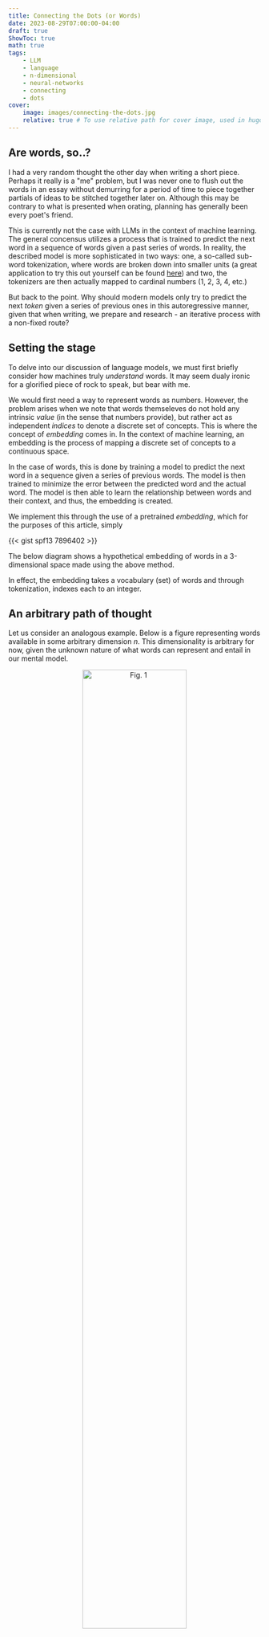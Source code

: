 ```yaml
---
title: Connecting the Dots (or Words)
date: 2023-08-29T07:00:00-04:00
draft: true
ShowToc: true
math: true
tags: 
    - LLM
    - language
    - n-dimensional
    - neural-networks
    - connecting
    - dots
cover:
    image: images/connecting-the-dots.jpg
    relative: true # To use relative path for cover image, used in hugo Page-bundles
---
```


## Are words, so..?

I had a very random thought the other day when writing a short piece. Perhaps it really is a "me" problem, but I was never one to flush out the words in an essay without demurring for a period of time to piece together partials of ideas to be stitched together later on. Although this may be contrary to what is presented when orating, planning has generally been every poet's friend.

This is currently not the case with LLMs in the context of machine learning. The general concensus utilizes a process that is trained to predict the next word in a sequence of words given a past series of words. In reality, the described model is more sophisticated in two ways: one, a so-called sub-word tokenization, where words are broken down into smaller units (a great application to try this out yourself can be found [here](httos://sunnyson.dev)) and two, the tokenizers are then actually mapped to cardinal numbers (1, 2, 3, 4, etc.)

But back to the point. Why should modern models only try to predict the next *token* given a series of previous ones in this autoregressive manner, given that when writing, we prepare and research - an iterative process with a non-fixed route?

## Setting the stage

To delve into our discussion of language models, we must first briefly consider how machines truly *understand* words. It may seem dualy ironic for a glorified piece of rock to speak, but bear with me.

We would first need a way to represent words as numbers. However, the problem arises when we note that words themseleves do not hold any intrinsic *value* (in the sense that numbers provide), but rather act as independent *indices* to denote a discrete set of concepts. This is where the concept of *embedding* comes in. In the context of machine learning, an embedding is the process of mapping a discrete set of concepts to a continuous space.

In the case of words, this is done by training a model to predict the next word in a sequence given a series of previous words. The model is then trained to minimize the error between the predicted word and the actual word. The model is then able to learn the relationship between words and their context, and thus, the embedding is created.

We implement this through the use of a pretrained *embedding*, which for the purposes of this article, simply 

{{< gist spf13 7896402 >}}

The below diagram shows a hypothetical embedding of words in a 3-dimensional space made using the above method.



In effect, the embedding takes a vocabulary (set) of words and through tokenization, indexes each to an integer. 

## An arbitrary path of thought

Let us consider an analogous example. Below is a figure representing words available in some arbitrary dimension *n*. This dimensionality is arbitrary for now, given the unknown nature of what words can represent and entail in our mental model.

<figure style="text-align: center;" id="fig-1">
    <img src="images/fig-1.gif" width="70%" alt="Fig. 1" style="display: inline-block;">
    <figcaption align="center"><i>Fig. 1</i>. Our reduced word model, implementing a 3d representation of an arbitrary number of dimensions for each word</figcaption>
</figure>

The dots in this case represent individual words in a high dimensional space that has been projected into 3-d for comprehension purposes.

Now, let's apply the creation of the phrase:

$$ \texttt{Let's go to the beach, I heard the weather's nice} $$

For the sake of simplicity, we can assume tokenization on the single-word level, providing us with the below format of sequence, where we implement the special tokens $\texttt{<BOS>}$ and $\texttt{<EOS>}$ to represent the beginning of a sequence and the end of a sequence respectively. This transforms the tokenizer, vocabulary, and associated phrase into the following:

$$ \texttt{[<BOS>]} \rightarrow \texttt{[Let's]} \rightarrow \texttt{[go]} \rightarrow \texttt{[to]} \rightarrow \texttt{[the]} \rightarrow \texttt{[beach]} \rightarrow \texttt{[I]} \rightarrow \texttt{[heard]} \rightarrow \texttt{[the]} \rightarrow \texttt{[weather's]} \rightarrow \texttt{[nice]} \rightarrow \texttt{[<EOS>]} $$

To apply our model, the first dimension will be made into each a representation of the order present for the sequence we are considering. Furthermore, we will have the simplyfing assumption that for dimension 2, we will have the starting word for that order in the sequence we are considering, and for dimension 3, we will have the ending word for that order in the sequence we are considering. While this fills up the space provided by each dimension, please remember that still, this is a simple representation of an arbitrarily high-dimensional space representing the *meaning* for each word.

At the same time, let's consider the amended phrase: 

$$ \texttt{Let's... go to... beach... weather's... nice} $$ 

While the words are still technically in the same order, intermediarily, connective nodes are missing, and the words involved in producing a coherent meaning as in the first example are not decisively defined. This would be the same as our previous example if we had not planned our writing beforehand, but rather relied on the inclusion of the above words or concepts (the latter deals with a potentially more excessive discussion than I can provide for at the moment). The below is effectively the token transition sequence:

$$ \texttt{[<BOS>]} \rightarrow \texttt{[Let's]} \rightarrow \texttt{[<CON>]} \rightarrow \texttt{[go]} \rightarrow \texttt{[to]} \rightarrow \texttt{[<CON>]} \rightarrow \texttt{[beach]} \rightarrow \texttt{[<CON>]} \rightarrow \texttt{[weather's]} \rightarrow \texttt{[<CON>]} \rightarrow \texttt{[nice]} \rightarrow \texttt{[<EOS>]} $$

Where the $\texttt{<CON>}$ token is a placeholder for any length of missing words. It is therefore special as the only token in our current model to be able to act as a placeholder for multiple words.

In our simplified word model the complete transition sequences and partial transition sequences can be represented graphically as:

<figure style="text-align: center;" id="fig-2-3">
    <img src="images/fig-2.gif" width="70%" alt="Fig. 2" style="display: inline-block;">
    <figcaption align="center"></figcaption>
    <img src="images/fig-3.gif" width="70%" alt="Fig. 3" style="display: inline-block;">
    <figcaption align="center"></figcaption>
</figure>

## Citation

Cited as:

    Son, Sunny. (Aug 2023). "Connecting the Dots (or Words)". Sunny's Notes. 
    https://sunnyson.dev/notes/2023/08/connecting-the-dots-or-words/.

Or, in BibTeX format:

<pre tabindex="0"><code>@article{son-2023-monocle-pt1,
  title   = &quot;Connecting the Dots (or Words)&quot;,
  author  = &quot;Son, Sunny&quot;,
  journal = &quot;sunnyson.dev&quot;,
  year    = &quot;2023&quot;,
  month   = &quot;August&quot;,
  url     = &quot;https://sunnyson.dev/notes/2023/08/connecting-the-dots-or-words/&quot;
}
</code></pre>

## References

[1] Trapnell, C. et al. <a href="https://www.nature.com/articles/nbt.2859">&ldquo;The dynamics and regulators of cell fate decisions are revealed by pseudotemporal ordering of single cells.&quot;</a> Nature Biotechnology 2014

[2] Qiu, Xiaojie. et al. <a href="https://www.nature.com/articles/nmeth.4402">&ldquo;Reversed graph embedding resolves complex single-cell trajectories&quot;</a> Nature Methods 2017